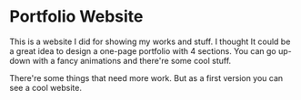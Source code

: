 Portfolio Website
==

This is a website I did for showing my works and stuff. I thought It could be a great idea to design a one-page portfolio with 4 sections. You can go up-down with a fancy animations and there're some cool stuff.

There're some things that need more work. But as a first version you can see a cool website.

